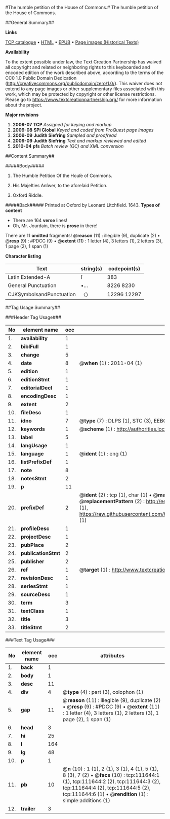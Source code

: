 #The humble petition of the House of Commons.#
The humble petition of the House of Commons.

##General Summary##

**Links**

[TCP catalogue](http://www.ota.ox.ac.uk/tcp/)  • 
[HTML](http://tei.it.ox.ac.uk/tcp/Texts-HTML/free/A83/A83711.html)  • 
[EPUB](http://tei.it.ox.ac.uk/tcp/Texts-EPUB/free/A83/A83711.epub) • 
[Page images (Historical Texts)](https://historicaltexts.jisc.ac.uk/eebo-99859554e)

**Availability**

To the extent possible under law, the Text Creation Partnership has waived all copyright and related or neighboring rights to this keyboarded and encoded edition of the work described above, according to the terms of the CC0 1.0 Public Domain Dedication (http://creativecommons.org/publicdomain/zero/1.0/). This waiver does not extend to any page images or other supplementary files associated with this work, which may be protected by copyright or other license restrictions. Please go to https://www.textcreationpartnership.org/ for more information about the project.

**Major revisions**

1. __2009-07__ __TCP__ *Assigned for keying and markup*
1. __2009-08__ __SPi Global__ *Keyed and coded from ProQuest page images*
1. __2009-09__ __Judith Siefring__ *Sampled and proofread*
1. __2009-09__ __Judith Siefring__ *Text and markup reviewed and edited*
1. __2010-04__ __pfs__ *Batch review (QC) and XML conversion*

##Content Summary##

#####Body#####

1. The Humble Petition Of the Houſe of Commons.

1. His Majeſties Anſwer, to the aforeſaid
Petition.

1. Oxford Riddle.

#####Back#####
Printed at Oxford by Leonard Litchfield.
1643.
**Types of content**

  * There are 164 **verse** lines!
  * Oh, Mr. Jourdain, there is **prose** in there!

There are 11 **omitted** fragments! 
 @__reason__ (11) : illegible (9), duplicate (2)  •  @__resp__ (9) : #PDCC (9)  •  @__extent__ (11) : 1 letter (4), 3 letters (1), 2 letters (3), 1 page (2), 1 span (1)

**Character listing**


|Text|string(s)|codepoint(s)|
|---|---|---|
|Latin Extended-A|ſ|383|
|General Punctuation|•…|8226 8230|
|CJKSymbolsandPunctuation|〈〉|12296 12297|

##Tag Usage Summary##

###Header Tag Usage###

|No|element name|occ|attributes|
|---|---|---|---|
|1.|__availability__|1||
|2.|__biblFull__|1||
|3.|__change__|5||
|4.|__date__|8| @__when__ (1) : 2011-04 (1)|
|5.|__edition__|1||
|6.|__editionStmt__|1||
|7.|__editorialDecl__|1||
|8.|__encodingDesc__|1||
|9.|__extent__|2||
|10.|__fileDesc__|1||
|11.|__idno__|7| @__type__ (7) : DLPS (1), STC (3), EEBO-CITATION (1), PROQUEST (1), VID (1)|
|12.|__keywords__|1| @__scheme__ (1) : http://authorities.loc.gov/ (1)|
|13.|__label__|5||
|14.|__langUsage__|1||
|15.|__language__|1| @__ident__ (1) : eng (1)|
|16.|__listPrefixDef__|1||
|17.|__note__|8||
|18.|__notesStmt__|2||
|19.|__p__|11||
|20.|__prefixDef__|2| @__ident__ (2) : tcp (1), char (1)  •  @__matchPattern__ (2) : ([0-9\-]+):([0-9IVX]+) (1), (.+) (1)  •  @__replacementPattern__ (2) : http://eebo.chadwyck.com/downloadtiff?vid=$1&page=$2 (1), https://raw.githubusercontent.com/textcreationpartnership/Texts/master/tcpchars.xml#$1 (1)|
|21.|__profileDesc__|1||
|22.|__projectDesc__|1||
|23.|__pubPlace__|2||
|24.|__publicationStmt__|2||
|25.|__publisher__|2||
|26.|__ref__|1| @__target__ (1) : http://www.textcreationpartnership.org/docs/. (1)|
|27.|__revisionDesc__|1||
|28.|__seriesStmt__|1||
|29.|__sourceDesc__|1||
|30.|__term__|3||
|31.|__textClass__|1||
|32.|__title__|3||
|33.|__titleStmt__|2||


###Text Tag Usage###

|No|element name|occ|attributes|
|---|---|---|---|
|1.|__back__|1||
|2.|__body__|1||
|3.|__desc__|11||
|4.|__div__|4| @__type__ (4) : part (3), colophon (1)|
|5.|__gap__|11| @__reason__ (11) : illegible (9), duplicate (2)  •  @__resp__ (9) : #PDCC (9)  •  @__extent__ (11) : 1 letter (4), 3 letters (1), 2 letters (3), 1 page (2), 1 span (1)|
|6.|__head__|3||
|7.|__hi__|25||
|8.|__l__|164||
|9.|__lg__|48||
|10.|__p__|1||
|11.|__pb__|10| @__n__ (10) : 1 (1), 2 (1), 3 (1), 4 (1), 5 (1), 8 (3), 7 (2)  •  @__facs__ (10) : tcp:111644:1 (1), tcp:111644:2 (2), tcp:111644:3 (2), tcp:111644:4 (2), tcp:111644:5 (2), tcp:111644:6 (1)  •  @__rendition__ (1) : simple:additions (1)|
|12.|__trailer__|3||
